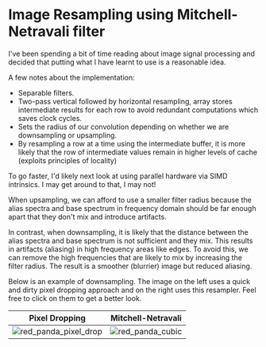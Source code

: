 <h1>Image Resampling using Mitchell-Netravali filter</h1>

<p>I've been spending a bit of time reading about image signal processing and decided that putting what I have learnt to use is a reasonable idea.</p>

A few notes about the implementation:
<p><ul style="padding-left:20px">
  <li>Separable filters.</li>
  <li>Two-pass vertical followed by horizontal resampling, array stores intermediate results for each row to avoid redundant computations which saves clock cycles.</li>
  <li>Sets the radius of our convolution depending on whether we are downsampling or upsampling.</li>

<li>By resampling a row at a time using the intermediate buffer, it is more likely that the row of intermediate values remain in higher levels of cache (exploits principles of locality)</li>
</p></ul>

<p>To go faster, I'd likely next look at using parallel hardware via SIMD intrinsics. I may get around to that, I may not!</p>



When upsampling, we can afford to use a smaller filter radius because the alias spectra and base spectrum in frequency domain should be far enough apart that they don't mix and introduce artifacts. 

In contrast, when downsampling, it is likely that the distance between the alias spectra and base spectrum is not sufficient and they mix. This results in artifacts (aliasing) in high frequency areas like edges. To avoid this, we can remove the high frequencies that are likely to mix by increasing the filter radius. The result is a smoother (blurrier) image but reduced aliasing.

Below is an example of downsampling. The image on the left uses a quick and dirty pixel dropping approach and on the right uses this resampler. Feel free to click on them to get a better look.



Pixel Dropping           |  Mitchell-Netravali
:-------------------------:|:-------------------------:
![red_panda_pixel_drop](https://github.com/user-attachments/assets/17e10227-7c2b-46b5-af62-08745bc287d9)  |   ![red_panda_cubic](https://github.com/user-attachments/assets/59f57cf5-e322-43a2-a161-096695889199)
